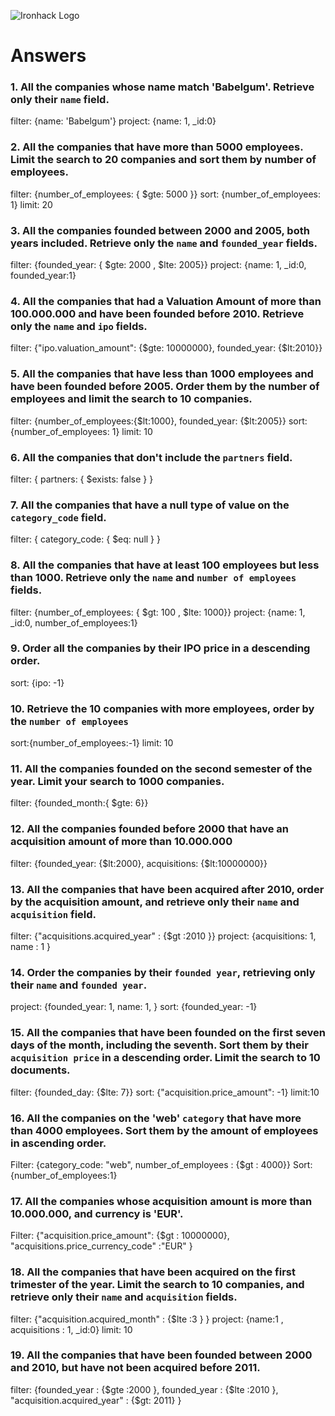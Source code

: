 ![Ironhack Logo](https://i.imgur.com/1QgrNNw.png)

# Answers

### 1. All the companies whose name match 'Babelgum'. Retrieve only their `name` field.

filter: {name: 'Babelgum'}
project: {name: 1, \_id:0}

### 2. All the companies that have more than 5000 employees. Limit the search to 20 companies and sort them by **number of employees**.

filter: {number_of_employees: { \$gte: 5000 }}
sort: {number_of_employees: 1}
limit: 20

### 3. All the companies founded between 2000 and 2005, both years included. Retrieve only the `name` and `founded_year` fields.

filter: {founded_year: { $gte: 2000 , $lte: 2005}}
project: {name: 1, \_id:0, founded_year:1}

### 4. All the companies that had a Valuation Amount of more than 100.000.000 and have been founded before 2010. Retrieve only the `name` and `ipo` fields.

filter: {"ipo.valuation_amount": {$gte: 10000000}, founded_year: {$lt:2010}}

### 5. All the companies that have less than 1000 employees and have been founded before 2005. Order them by the number of employees and limit the search to 10 companies.

filter: {number_of_employees:{$lt:1000}, founded_year: {$lt:2005}}
sort: {number_of_employees: 1}
limit: 10

### 6. All the companies that don't include the `partners` field.

filter: { partners: { \$exists: false } }

### 7. All the companies that have a null type of value on the `category_code` field.

filter: { category_code: { \$eq: null } }

### 8. All the companies that have at least 100 employees but less than 1000. Retrieve only the `name` and `number of employees` fields.

filter: {number_of_employees: { $gt: 100 , $lte: 1000}}
project: {name: 1, \_id:0, number_of_employees:1}

### 9. Order all the companies by their IPO price in a descending order.

sort: {ipo: -1}

### 10. Retrieve the 10 companies with more employees, order by the `number of employees`

sort:{number_of_employees:-1}
limit: 10

### 11. All the companies founded on the second semester of the year. Limit your search to 1000 companies.

filter: {founded_month:{ \$gte: 6}}

<!-- ### 12. All the companies that have been 'deadpooled' after the third year.-->

<!-- Your Code Goes Here --> 

### 12. All the companies founded before 2000 that have an acquisition amount of more than 10.000.000

filter: {founded_year: {$lt:2000}, acquisitions: {$lt:10000000}}

### 13. All the companies that have been acquired after 2010, order by the acquisition amount, and retrieve only their `name` and `acquisition` field.

filter: {"acquisitions.acquired_year" : {$gt :2010 }}
project: {acquisitions: 1, name : 1 }

### 14. Order the companies by their `founded year`, retrieving only their `name` and `founded year`.

project: {founded_year: 1, name: 1, }
sort: {founded_year: -1}

### 15. All the companies that have been founded on the first seven days of the month, including the seventh. Sort them by their `acquisition price` in a descending order. Limit the search to 10 documents.

filter: {founded_day: {$lte: 7}}
sort: {"acquisition.price_amount": -1}
limit:10

### 16. All the companies on the 'web' `category` that have more than 4000 employees. Sort them by the amount of employees in ascending order.

Filter: {category_code: "web", number_of_employees : {$gt : 4000}}
Sort: {number_of_employees:1}

### 17. All the companies whose acquisition amount is more than 10.000.000, and currency is 'EUR'.

Filter: {"acquisition.price_amount": {$gt : 10000000}, "acquisitions.price_currency_code" :"EUR" }

### 18. All the companies that have been acquired on the first trimester of the year. Limit the search to 10 companies, and retrieve only their `name` and `acquisition` fields.

filter: {"acquisition.acquired_month" : {$lte :3 } }
project: {name:1 , acquisitions : 1, _id:0}
limit: 10

### 19. All the companies that have been founded between 2000 and 2010, but have not been acquired before 2011.
filter: {founded_year : {$gte :2000 }, founded_year : {$lte :2010 }, "acquisition.acquired_year" : {$gt: 2011} }


